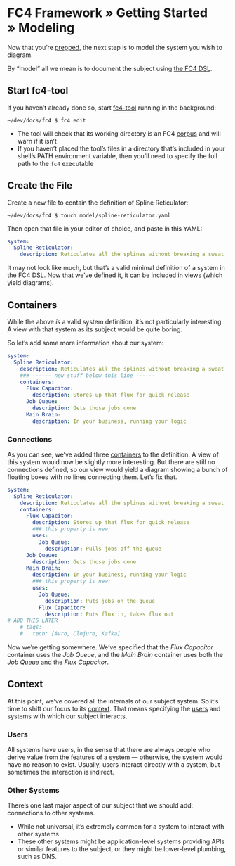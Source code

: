 # FC4 Framework » Getting Started » Modeling

Now that you’re [prepped](index.md), the next step is to model the system you
wish to diagram.

By “model” all we mean is to document the subject using [the FC4
DSL](../../reference/dsl.md).

## Start fc4-tool

If you haven’t already done so, start [fc4-tool](../../methodology/toolset.md)
running in the background:

```shell
~/dev/docs/fc4 $ fc4 edit
```

<aside>

* The tool will check that its working directory is an FC4
  [corpus](../../concepts.md#corpus) and will warn if it isn’t
* If you haven’t placed the tool’s files in a directory that’s included in your
  shell’s PATH environment variable, then you’ll need to specify the full path
  to the `fc4` executable

</aside>

## Create the File

Create a new file to contain the definition of Spline Reticulator:

```shell
~/dev/docs/fc4 $ touch model/spline-reticulator.yaml
```

Then open that file in your editor of choice, and paste in this YAML:

```yaml
system:
  Spline Reticulator:
    description: Reticulates all the splines without breaking a sweat
```

It may not look like much, but that’s a valid minimal definition of a system
in the FC4 DSL. Now that we’ve defined it, it can be included in views (which
yield diagrams).

## Containers

While the above _is_ a valid system definition, it’s not particularly interesting.
A view with that system as its subject would be quite boring.

So let’s add some more information about our system:

```yaml
system:
  Spline Reticulator:
    description: Reticulates all the splines without breaking a sweat
    ### ------ new stuff below this line ------
    containers:
      Flux Capacitor:
        description: Stores up that flux for quick release
      Job Queue:
        description: Gets those jobs done
      Main Brain:
        description: In your business, running your logic
```

### Connections

As you can see, we’ve added three [containers](../../reference/concepts.md#container)
to the definition. A view of this system would now be slightly more interesting.
But there are still no connections defined, so our view would yield a diagram
showing a bunch of floating boxes with no lines connecting them. Let’s fix that.

```yaml
system:
  Spline Reticulator:
    description: Reticulates all the splines without breaking a sweat
    containers:
      Flux Capacitor:
        description: Stores up that flux for quick release
        ### this property is new:
        uses:
          Job Queue:
            description: Pulls jobs off the queue
      Job Queue:
        description: Gets those jobs done
      Main Brain:
        description: In your business, running your logic
        ### this property is new:
        uses:
          Job Queue:
            description: Puts jobs on the queue
          Flux Capacitor:
            description: Puts flux in, takes flux out
# ADD THIS LATER
    # tags:
    #   tech: [Avro, Clojure, Kafka]
```

Now we’re getting somewhere. We’ve specified that the _Flux Capacitor_ container
uses the _Job Queue_, and the _Main Brain_ container uses both the _Job Queue_
and the _Flux Capacitor_.

## Context

At this point, we’ve covered all the internals of our subject system. So it’s
time to shift our focus to its [context](../../concepts.md#context). That means
specifying the [users](../../concepts.md#user) and systems with which our
subject interacts.

### Users

All systems have users, in the sense that there are always people who derive
value from the features of a system — otherwise, the system would have no reason
to exist. Usually, users interact directly with a system, but sometimes the
interaction is indirect.

### Other Systems

There’s one last major aspect of our subject that we should add: connections to
other systems.

<aside>

* While not universal, it’s extremely common for a system to interact with other
  systems
* These other systems might be application-level systems providing APIs or
  similar features to the subject, or they might be lower-level plumbing, such
  as DNS.

</aside>
